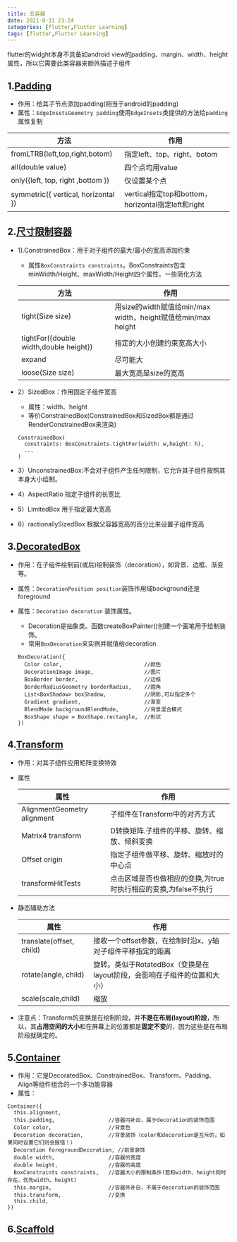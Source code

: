 ```yaml
---
title: 五容器
date: 2021-8-31 23:24
categories: [flutter,Flutter Learning] 
tags: [flutter,Flutter Learning] 
---
```


flutter的widght本身不具备如android view的padding、margin、width、height属性，所以它需要此类容器来额外描述子组件

## 1.[Padding](https://book.flutterchina.club/chapter5/padding.html)
- 作用：给其子节点添加padding(相当于android的padding)
- 属性：`EdgeInsetsGeometry padding`使用`EdgeInsets`类提供的方法给`padding`属性复制

方法 | 作用
---|---
fromLTRB(left,top,right,botom) | 指定left、top、right、botom
all(double value) | 四个点均用value
only({left, top, right ,bottom })|仅设置某个点
symmetric({ vertical, horizontal })|vertical指定top和bottom，horizontal指定left和right

## 2.[尺寸限制容器](https://book.flutterchina.club/chapter5/constrainedbox_and_sizebox.html)
- 1).ConstrainedBox：用于对子组件的最大/最小的宽高添加约束
    - 属性`BoxConstraints constraints`。BoxConstraints包含minWidth/Height、maxWidth/Height四个属性。一些简化方法
    
    方法 | 作用
    ---|---
    tight(Size size) | 用size的width赋值给min/max width，height赋值给min/max height
    tightFor({double width,double height})|指定的大小创建约束宽高大小
    expand | 尽可能大
    loose(Size size)|最大宽高是size的宽高
- 2）SizedBox：作用固定子组件宽高
    - 属性：width、height
    - 等价ConstrainedBox(ConstrainedBox和SizedBox都是通过RenderConstrainedBox来渲染)

    ```
    ConstrainedBox(
      constraints: BoxConstraints.tightFor(width: w,height: h),
      ...
    )
    ```
    
- 3）UnconstrainedBox:不会对子组件产生任何限制，它允许其子组件按照其本身大小绘制。
- 4）AspectRatio 指定子组件的长宽比
- 5）LimitedBox 用于指定最大宽高
- 6）ractionallySizedBox 根据父容器宽高的百分比来设置子组件宽高


## 3.[DecoratedBox](https://book.flutterchina.club/chapter5/decoratedbox.html)
- 作用：在子组件绘制前(或后)绘制装饰（decoration），如背景、边框、渐变等。
- 属性：`DecorationPosition position`装饰作用域background还是foreground
- 属性：`Decoration decoration` 装饰属性。
    - Decoration是抽象类。函数createBoxPainter()创建一个画笔用于绘制装饰。
    - 常用`BoxDecoration`来实例并赋值给decoration

    ```
    BoxDecoration({
      Color color,                          //颜色
      DecorationImage image,                //图片
      BoxBorder border,                     //边框
      BorderRadiusGeometry borderRadius,    //圆角
      List<BoxShadow> boxShadow,            //阴影,可以指定多个
      Gradient gradient,                    //渐变
      BlendMode backgroundBlendMode,        //背景混合模式
      BoxShape shape = BoxShape.rectangle,  //形状
    })
    ```

## 4.[Transform](https://book.flutterchina.club/chapter5/transform.html)
- 作用：对其子组件应用矩阵变换特效
- 属性

    属性 | 作用
    ---|---
    AlignmentGeometry alignment | 子组件在Transform中的对齐方式
    Matrix4 transform | D转换矩阵.子组件的平移、旋转、缩放、倾斜变换
    Offset origin|指定子组件做平移、旋转、缩放时的中心点
    transformHitTests|点击区域是否也做相应的变换,为true时执行相应的变换,为false不执行
- 静态辅助方法

    属性 | 作用
    ---|---
    translate(offset, child)|接收一个offset参数，在绘制时沿x、y轴对子组件平移指定的距离
    rotate(angle, child)|旋转。类似于RotatedBox（变换是在layout阶段，会影响在子组件的位置和大小）
    scale(scale,child)|缩放
- 注意点：Transform的变换是在绘制阶段，并**不是在布局(layout)阶段**，所以，其**占用空间的大小**和在屏幕上的位置都是**固定不变**的，因为这些是在布局阶段就确定的。
    
## 5.[Container](https://book.flutterchina.club/chapter5/container.html)
- 作用：它是DecoratedBox、ConstrainedBox、Transform、Padding、Align等组件组合的一个多功能容器
- 属性：

```
Container({
  this.alignment,
  this.padding,                 //容器内补白，属于decoration的装饰范围
  Color color,                  //背景色
  Decoration decoration,        //背景装饰（color和decoration是互斥的，如果同时设置它们则会报错！）
  Decoration foregroundDecoration, //前景装饰
  double width,                 //容器的宽度
  double height,                //容器的高度
  BoxConstraints constraints,   //容器大小的限制条件(若和width、height同时存在，优先width、height)
  this.margin,                  //容器外补白，不属于decoration的装饰范围
  this.transform,               //变换
  this.child,
})
```

## 6.[Scaffold](https://book.flutterchina.club/chapter5/material_scaffold.html)

